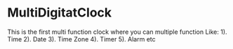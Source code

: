 # MultiDigitatClock
This is the first multi function clock where you can multiple function Like:
1). Time
2). Date
3). Time Zone
4). Timer
5). Alarm
etc
